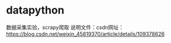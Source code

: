 # datapython
数据采集实验，scrapy爬取
说明文件：csdn网址：https://blog.csdn.net/weixin_45819370/article/details/109378626
